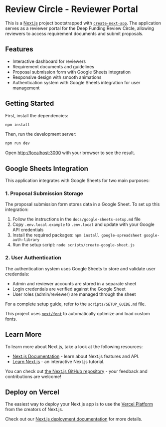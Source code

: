# Review Circle - Reviewer Portal

This is a [Next.js](https://nextjs.org) project bootstrapped with [`create-next-app`](https://nextjs.org/docs/app/api-reference/cli/create-next-app). The application serves as a reviewer portal for the Deep Funding Review Circle, allowing reviewers to access requirement documents and submit proposals.

## Features

- Interactive dashboard for reviewers
- Requirement documents and guidelines
- Proposal submission form with Google Sheets integration
- Responsive design with smooth animations
- Authentication system with Google Sheets integration for user management

## Getting Started

First, install the dependencies:

```bash
npm install
```

Then, run the development server:

```bash
npm run dev
```

Open [http://localhost:3000](http://localhost:3000) with your browser to see the result.

## Google Sheets Integration

This application integrates with Google Sheets for two main purposes:

### 1. Proposal Submission Storage

The proposal submission form stores data in a Google Sheet. To set up this integration:

1. Follow the instructions in the `docs/google-sheets-setup.md` file
2. Copy `.env.local.example` to `.env.local` and update with your Google API credentials
3. Install the required packages: `npm install google-spreadsheet google-auth-library`
4. Run the setup script: `node scripts/create-google-sheet.js`

### 2. User Authentication

The authentication system uses Google Sheets to store and validate user credentials:

- Admin and reviewer accounts are stored in a separate sheet
- Login credentials are verified against the Google Sheet
- User roles (admin/reviewer) are managed through the sheet

For a complete setup guide, refer to the `scripts/SETUP_GUIDE.md` file.

This project uses [`next/font`](https://nextjs.org/docs/app/building-your-application/optimizing/fonts) to automatically optimize and load custom fonts.

## Learn More

To learn more about Next.js, take a look at the following resources:

- [Next.js Documentation](https://nextjs.org/docs) - learn about Next.js features and API.
- [Learn Next.js](https://nextjs.org/learn) - an interactive Next.js tutorial.

You can check out [the Next.js GitHub repository](https://github.com/vercel/next.js) - your feedback and contributions are welcome!

## Deploy on Vercel

The easiest way to deploy your Next.js app is to use the [Vercel Platform](https://vercel.com/new?utm_medium=default-template&filter=next.js&utm_source=create-next-app&utm_campaign=create-next-app-readme) from the creators of Next.js.

Check out our [Next.js deployment documentation](https://nextjs.org/docs/app/building-your-application/deploying) for more details.
